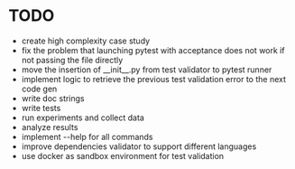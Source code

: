 # TODO

- create high complexity case study
- fix the problem that launching pytest with acceptance does not work if not passing the file directly
- move the insertion of \_\_init\_\_.py from test validator to pytest runner
- implement logic to retrieve the previous test validation error to the next code gen
- write doc strings
- write tests
- run experiments and collect data
- analyze results
- implement --help for all commands
- improve dependencies validator to support different languages
- use docker as sandbox environment for test validation
